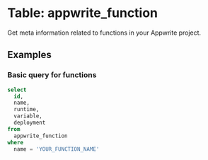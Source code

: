 # Table: appwrite_function

Get meta information related to functions in your Appwrite project.

## Examples

### Basic query for functions

```sql
select
  id,
  name,
  runtime,
  variable,
  deployment
from
  appwrite_function
where
  name = 'YOUR_FUNCTION_NAME'
```

